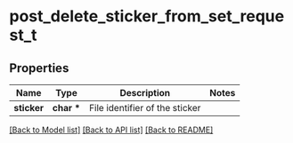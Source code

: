 # post_delete_sticker_from_set_request_t

## Properties
Name | Type | Description | Notes
------------ | ------------- | ------------- | -------------
**sticker** | **char \*** | File identifier of the sticker | 

[[Back to Model list]](../README.md#documentation-for-models) [[Back to API list]](../README.md#documentation-for-api-endpoints) [[Back to README]](../README.md)


